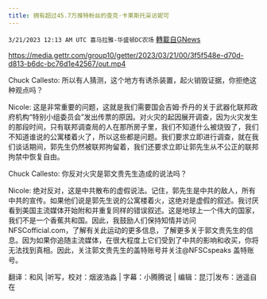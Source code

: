 ```yaml
---
title: 拥有超过45.7万推特粉丝的查克·卡莱斯托采访妮可
---
```

`3/21/2023 12:13 AM UTC 喜马拉雅-华盛顿DC农场` [轉載自GNews](https://gnews.org/articles/1031304)


https://media.gettr.com/group10/getter/2023/03/21/00/3f5f548e-d70d-d813-b6dc-bc76d1e42567/out.mp4

Chuck Callesto: 所以有人猜测，这个地方有诱杀装置，起火销毁证据，你拒绝这种观点吗？

Nicole: 这是非常重要的问题，这就是我们需要国会吉姆·乔丹的关于武器化联邦政府机构“特别小组委员会”发出传票的原因。对火灾的起因展开调查，因为火灾发生的那段时间，只有联邦调查局的人在那所房子里，我们不知道什么被烧毁了，我们不知道谁说的公寓楼着火了，所以这些都是问题。我们要求立即进行调查，就在我们谈话期间，郭先生仍然被联邦拘留着，我们还要求立即让郭先生从不公正的联邦拘禁中恢复自由。

Chuck Callesto: 你反对火灾是郭文贵先生造成的说法吗？

Nicole: 绝对反对，这是中共散布的虚假说法。记住，郭先生是中共的敌人，所有中共的宣传。如果他们说是郭先生说的公寓楼着火，这绝对是虚假的叙述。我讨厌看到美国主流媒体开始附和并重复同样的错误叙述。这是地球上一个伟大的国家，我们不是一个香蕉共和国。因此，我鼓励人们保持知情并访问NFSCofficial.com，了解有关此运动的更多信息，了解更多关于郭文贵先生的信息。因为如果你追随主流媒体，在很大程度上它们受到了中共的影响和收买，你将无法找到真相。因此，关注郭文贵先生的盖特账号并关注@NFSCspeaks 盖特账号。

  

翻译：和风 |听写，校对：烟波浩淼 | 字幕：小腾腾说 | 编辑：昆汀|发布：逍遥自在

